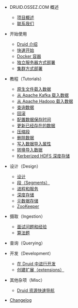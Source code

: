 - DRUID.OSSEZ.COM 概述
  - [项目概述](README.md)
  - [联系我们](CONTACT.md)

- 开始使用
  - [Druid 介绍](design/index.md)
  - [快速开始](tutorials/index.md)
  - [Docker 容器](tutorials/docker.md)
  - [独立服务器方式部署](operations/single-server.md)
  - [集群方式部署](tutorials/cluster.md)
  
- 教程（Tutorials）
  - [原生文件载入数据](tutorials/tutorial-batch.md)
  - [从 Apache Kafka 载入数据](tutorials/tutorial-kafka.md)
  - [从 Apache Hadoop 载入数据](tutorials/tutorial-batch-hadoop.md)
  - [查询数据](tutorials/tutorial-query.md)
  - [回滚](tutorials/tutorial-rollup.md)
  - [配置数据保存时间](tutorials/tutorial-retention.md)
  - [更新已经存在的数据](tutorials/tutorial-update-data.md)
  - [压缩段](tutorials/tutorial-compaction.md)
  - [删除数据](tutorials/tutorial-delete-data.md)
  - [写入数据导入属性](tutorials/tutorial-ingestion-spec.md)
  - [转换导入数据](tutorials/tutorial-transform-spec.md)
  - [Kerberized HDFS 深度存储](tutorials/tutorial-kerberos-hadoop.md)
  
- 设计（Design）
  - [设计](design/architecture.md)
  - [段（Segments）](design/segments.md)
  - [进程和服务](design/processes.md)
  - [深度存储](dependencies/deep-storage.md)
  - [元数据存储](dependencies/metadata-storage.md)
  - [ZooKeeper](dependencies/zookeeper.md)

- 摄取（Ingestion）
  - [面试问题和经验](interview/index.md)
  - [算法题](algorithm/index.md)
- 查询（Querying）
  
- 开发（Development）
  - [在 Druid 中进行开发](development/index.md)
  - [创建扩展（extensions）](development/modules.md)
  
- 其他杂项（Misc）
  - [Druid 资源快速导航](misc/index.md)

- [Changelog](changelog.md)